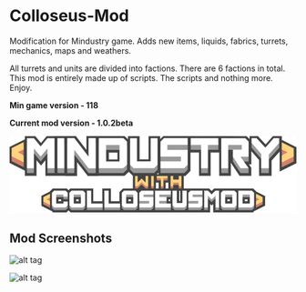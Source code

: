 # Colloseus-Mod
Modification for Mindustry game. Adds new items, liquids, fabrics, turrets, mechanics, maps and weathers.

All turrets and units are divided into factions. There are 6 factions in total. 
This mod is entirely made up of scripts. The scripts and nothing more. Enjoy. 

**Min game version - 118**

**Current mod version - 1.0.2beta**

![Logo](sprites-override/ui/logo.png)


## Mod Screenshots

![alt tag](https://sun9-32.userapi.com/impg/B3FzPuhh-G32vI4DtDAqZHV53osAK5ljFNaeeQ/QBGrnTRUII8.jpg?size=1080x882&quality=96&proxy=1&sign=2298276508da899aa9f81a7aa499e9be "Clash of two factions")

![alt tag](https://sun9-15.userapi.com/impg/KwxgSTroImspVcXpcGD45iNPoqy5J0xF-RoYlw/y_P-LQLRv-8.jpg?size=1080x480&quality=96&proxy=1&sign=3c955e22117cf4ff52a725a1a83b2602 "The largest unit in modification - leviathan")


